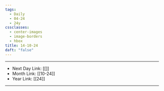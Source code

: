 ```yaml
---
tags:
  - Daily
  - 04-24
  - 24y
cssclasses:
  - center-images
  - image-borders
  - hbox
title: 14-10-24
daft: "false"
---
```

---
- Next Day Link: [[]]
- Month Link: [[10-24]] 
- Year Link: [[24]]
___

